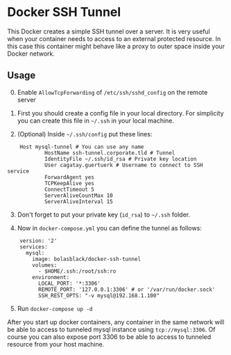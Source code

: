 # Docker SSH Tunnel

This Docker creates a simple SSH tunnel over a server. It is very useful when your container needs to access to an external protected resource. In this case this container might behave like a proxy to outer space inside your Docker network.

## Usage

0. Enable `AllowTcpForwarding` of `/etc/ssh/sshd_config` on the remote server

1. First you should create a config file in your local directory. For simplicity you can create this file in `~/.ssh` in your local machine.

2. (Optional) Inside `~/.ssh/config` put these lines:

```
    Host mysql-tunnel # You can use any name
            HostName ssh-tunnel.corporate.tld # Tunnel 
            IdentityFile ~/.ssh/id_rsa # Private key location
            User cagatay.guertuerk # Username to connect to SSH service
            ForwardAgent yes
            TCPKeepAlive yes
            ConnectTimeout 5
            ServerAliveCountMax 10
            ServerAliveInterval 15
```

3. Don't forget to put your private key (`id_rsa`) to `~/.ssh` folder.

4. Now in `docker-compose.yml` you can define the tunnel as follows:

```
    version: '2'
    services:
      mysql:
        image: bolasblack/docker-ssh-tunnel
        volumes:
          - $HOME/.ssh:/root/ssh:ro
        environment:
          LOCAL_PORT: '*:3306'
          REMOTE_PORT: '127.0.0.1:3306' # or '/var/run/docker.sock'
          SSH_REST_OPTS: "-v mysql@192.168.1.100"
```

5. Run `docker-compose up -d`

After you start up docker containers, any container in the same network will be able to access to tunneled mysql instance using ```tcp://mysql:3306```. Of course you can also expose port 3306 to be able to access to tunneled resource from your host machine.
